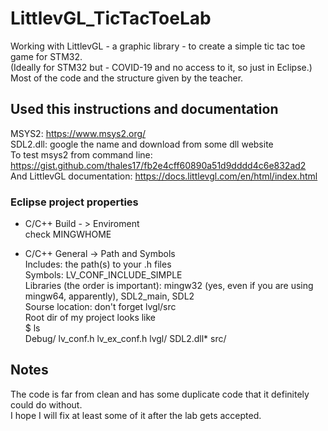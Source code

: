 # LittlevGL_TicTacToeLab
Working with LittlevGL - a graphic library - to create a simple tic tac toe game for STM32.  
(Ideally for STM32 but - COVID-19 and no access to it, so just in Eclipse.)  
Most of the code and the structure given by the teacher.

## Used this instructions and documentation

MSYS2: https://www.msys2.org/  
SDL2.dll: google the name and download from some dll website  
To test msys2 from command line: https://gist.github.com/thales17/fb2e4cff60890a51d9dddd4c6e832ad2  
And LittlevGL documentation: https://docs.littlevgl.com/en/html/index.html  

### Eclipse project properties

- C/C++ Build - > Enviroment  
check MINGWHOME

- C/C++ General -> Path and Symbols  
Includes: the path(s) to your .h files  
Symbols: LV_CONF_INCLUDE_SIMPLE  
Libraries (the order is important): mingw32 (yes, even if you are using mingw64, apparently), SDL2_main, SDL2  
Sourse location: don't forget lvgl/src  
Root dir of my project looks like  
$ ls  
Debug/  lv_conf.h  lv_ex_conf.h  lvgl/  SDL2.dll*  src/  

## Notes
The code is far from clean and has some duplicate code that it definitely could do without.   
I hope I will fix at least some of it after the lab gets accepted.
